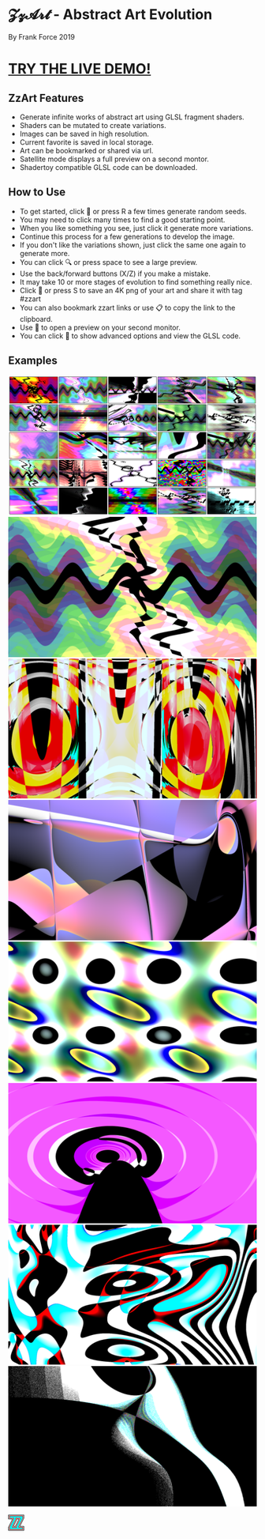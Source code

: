 # 𝓩𝔃𝓐𝓻𝓽 - Abstract Art Evolution
By Frank Force 2019

# [TRY THE LIVE DEMO!](http://zzart.3d2k.com)

## ZzArt Features

- Generate infinite works of abstract art using GLSL fragment shaders.
- Shaders can be mutated to create variations.
- Images can be saved in high resolution.
- Current favorite is saved in local storage.
- Art can be bookmarked or shared via url.
- Satellite mode displays a full preview on a second montor.
- Shadertoy compatible GLSL code can be downloaded.

## How to Use

- To get started, click 🎲 or press R a few times generate random seeds.
- You may need to click many times to find a good starting point.
- When you like something you see, just click it generate more variations.
- Continue this process for a few generations to develop the image.
- If you don't like the variations shown, just click the same one again to generate more.
- You can click 🔍 or press space to see a large preview.
- Use the back/forward buttons (X/Z) if you make a mistake.
- It may take 10 or more stages of evolution to find something really nice.
- Click 💾 or press S to save an 4K png of your art and share it with tag #zzart
- You can also bookmark zzart links or use 📋 to copy the link to the clipboard.
- Use 📡 to open a preview on your second monitor.
- You can click 🔧 to show advanced options and view the GLSL code.

## Examples

![Example](/examples/1.png)
![Example](/examples/2.png)
![Example](/examples/3.png)
![Example](/examples/4.png)
![Example](/examples/5.png)
![Example](/examples/6.png)
![Example](/examples/7.png)
![Example](/examples/8.png)

![ZzFX Image](/favicon.png) 
